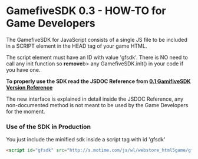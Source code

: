 GamefiveSDK 0.3 - HOW-TO for Game Developers 
===========

The GamefiveSDK for JavaScript consists of a single JS file to be included in a SCRIPT element in the HEAD tag of your game HTML. 

The script element must have an ID with value 'gfsdk'. There is NO need to call any init function so <b>remove</b>b> any GamefiveSDK.init() in your code if you have one.

<b>To properly use the SDK read the JSDOC Reference from [0.1 GamifiveSDK Version Reference](https://github.com/BuongiornoMIP/GamifiveSDK/blob/0.1/manual/reference.md)</b>

The new interface is explained in detail inside the JSDOC Reference, any non-documented method is not meant to be used by the Game Developers for the moment.


### Use of the SDK in Production
You just include the minified sdk inside a script tag with id 'gfsdk'
```html
<script id="gfsdk" src="http://s.motime.com/js/wl/webstore_html5game/gfsdk/dist/gfsdk-0.1.min.js"></script>	
```
